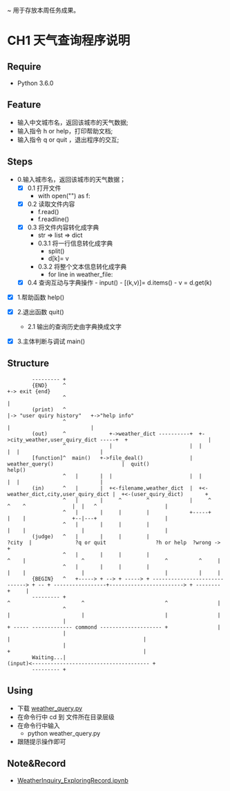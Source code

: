 ~ 用于存放本周任务成果。

# CH1 天气查询程序说明

## Require

- Python 3.6.0

## Feature

- 输入中文城市名，返回该城市的天气数据;
- 输入指令 h or help，打印帮助文档;
- 输入指令 q or quit ，退出程序的交互; 

## Steps

- 0.输入城市名，返回该城市的天气数据；
    - [x] 0.1 打开文件
        - with open("<filename>") as f:
    - [x] 0.2 读取文件内容
        - f.read()
        - f.readline()     
    - [x] 0.3 将文件内容转化成字典
        - str => list => dict
        - 0.3.1 将一行信息转化成字典
            - split()
            - d[k]= v
        - 0.3.2 将整个文本信息转化成字典
            - for line in weather_file:
    - [x] 0.4 查询互动与字典操作
            - input()
            - [(k,v)]= d.items()
            - v = d.get(k)
- [x] 1.帮助函数 help()
- [x] 2.退出函数 quit()
    - 2.1 输出的查询历史由字典换成文字
- [x] 3.主体判断与调试 main()


## Structure


            --------- +
            {END}     ^                                                                                   +-> exit {end}
                      ^                                                                                   |
            (print)   ^                                                                                   |-> "user quiry history"   +->"help info"
                      ^                                                                                   |                          |
            (out)     ^              +->weather_dict ----------+  +->city_weather,user_quiry_dict -----+  +                          |
                      ^              |                         |  |                                    |  |                          |
            [function]^  main()   +->file_deal()               |  weather_query()                      |  quit()                     help()
                      ^   |       |  |                         |  |                                    |  |                          |
            (in)      ^   |       |  +<-filename,weather_dict  |  +<-weather_dict,city,user_quiry_dict |  +<-(user_quiry_dict)       +
                      ^   |       |     ^        ^             |     ^            ^    ^               |  |   ^                      |
                      ^   |       |     |        |             +-----+            |    |               +--|---+                      |    
                      ^   |       |     |        |                                |    |                  |                          |
            (judge)   ^   |       |     |        |                              ?city  |              ?q or quit                ?h or help  ?wrong -> +
                      ^   |       |     |        |                                ^    |                  ^                          ^          ^     |
                      ^   |       |     |        |                                |    |                  |                          |          |     |
            {BEGIN}   ^   +-----> + --> + -----> + -----------------------------> + -- + -----------------+------------------------> + -------- +     |
            --------- +                                                           ^                       ^                          ^                |
                      ^                                                           |                       |                          |                |
                      |                                                           + ----- ------------- commond -------------------- +                |
                      |                                                                                   |                                           |
                      |                                                                                   +                                           |
            Waiting...|                                                                                (input)<-------------------------------------- +
            --------- +


## Using

- 下载 [weather_query.py](https://github.com/NBR-hugh/Py101-004/blob/master/Chap1/project/weather_query.py)
- 在命令行中 cd 到 文件所在目录层级
- 在命令行中输入
   - python weather_query.py
- 跟随提示操作即可

## Note&Record

- [WeatherInquiry_ExploringRecord.ipynb](https://github.com/NBR-hugh/Py101-004/blob/master/Chap1/note/CH1_WeatherInquiry_ExploringRecord.ipynb)
